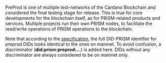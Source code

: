 PreProd is one of multiple test-networks of the Cardano Blockchain and considered the final testing stage for release. This is true for core developments for the blockchain itself, as for PRISM-related products and services. Multiple projects run their own PRISM nodes, to facilitate the read/write operations of PRISM operations to the blockchain.

Note that according to the [specification](https://github.com/input-output-hk/prism-did-method-spec/blob/main/w3c-spec/PRISM-method.md), the full DID-PRISM identifier for preprod DIDs looks identical to the ones on mainnet. To avoid confusion, a discriminator (**did:prism:preprod:...**) is added here. DIDs without any discriminator are always considered to be on mainnet only.